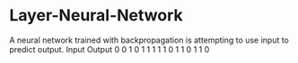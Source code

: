 # Layer-Neural-Network
A neural network trained with backpropagation is attempting to use input to predict output.
Input Output
0 0 1 0
1 1 1 1
1 0 1 1
0 1 1 0

